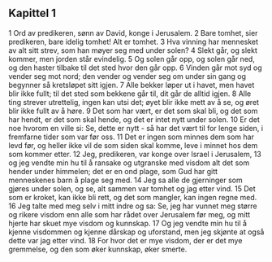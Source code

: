 ## Kapittel 1

1 Ord av predikeren, sønn av David, konge i Jerusalem.
2 Bare tomhet, sier predikeren, bare idelig tomhet! Alt er tomhet.
3 Hva vinning har mennesket av alt sitt strev, som han møyer seg med under solen?
4 Slekt går, og slekt kommer, men jorden står evindelig.
5 Og solen går opp, og solen går ned, og den haster tilbake til det sted hvor den går opp.
6 Vinden går mot syd og vender seg mot nord; den vender og vender seg om under sin gang og begynner så kretsløpet sitt igjen.
7 Alle bekker løper ut i havet, men havet blir ikke fullt; til det sted som bekkene går til, dit går de alltid igjen.
8 Alle ting strever utrettelig, ingen kan utsi det; øyet blir ikke mett av å se, og øret blir ikke fullt av å høre.
9 Det som har vært, er det som skal bli, og det som har hendt, er det som skal hende, og det er intet nytt under solen.
10 Er det noe hvorom en ville si: Se, dette er nytt - så har det vært til for lenge siden, i fremfarne tider som var før oss.
11 Det er ingen som minnes dem som har levd før, og heller ikke vil de som siden skal komme, leve i minnet hos dem som kommer etter.
12 Jeg, predikeren, var konge over Israel i Jerusalem,
13 og jeg vendte min hu til å ransake og utgranske med visdom alt det som hender under himmelen; det er en ond plage, som Gud har gitt menneskenes barn å plage seg med.
14 Jeg sa alle de gjerninger som gjøres under solen, og se, alt sammen var tomhet og jag etter vind.
15 Det som er kroket, kan ikke bli rett, og det som mangler, kan ingen regne med.
16 Jeg talte med meg selv i mitt indre og sa: Se, jeg har vunnet meg større og rikere visdom enn alle som har rådet over Jerusalem før meg, og mitt hjerte har skuet mye visdom og kunnskap.
17 Og jeg vendte min hu til å kjenne visdommen og kjenne dårskap og uforstand, men jeg skjønte at også dette var jag etter vind.
18 For hvor det er mye visdom, der er det mye gremmelse, og den som øker kunnskap, øker smerte.
